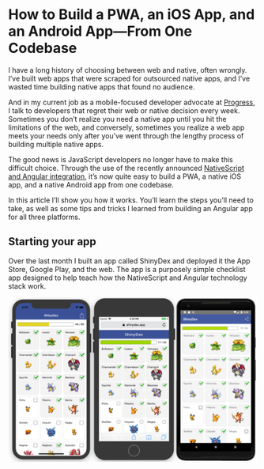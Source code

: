# How to Build a PWA, an iOS App, and an Android App—From One Codebase

I have a long history of choosing between web and native, often wrongly. I’ve built web apps that were scraped for outsourced native apps, and I’ve wasted time building native apps that found no audience.

And in my current job as a mobile-focused developer advocate at [Progress](https://www.progress.com/), I talk to developers that regret their web or native decision every week. Sometimes you don’t realize you need a native app until you hit the limitations of the web, and conversely, sometimes you realize a web app meets your needs only after you’ve went through the lengthy process of building multiple native apps.

The good news is JavaScript developers no longer have to make this difficult choice. Through the use of the recently announced [NativeScript and Angular integration](https://blog.angular.io/apps-that-work-natively-on-the-web-and-mobile-9b26852495e7), it’s now quite easy to build a PWA, a native iOS app, and a native Android app from one codebase.

In this article I’ll show you how it works. You’ll learn the steps you’ll need to take, as well as some tips and tricks I learned from building an Angular app for all three platforms.

## Starting your app

Over the last month I built an app called ShinyDex and deployed it the App Store, Google Play, and the web. The app is a purposely simple checklist app designed to help teach how the NativeScript and Angular technology stack work.

![](apps.png)


